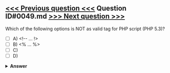 [<<< Previous question <<<](0048.md)   Question ID#0049.md   [>>> Next question >>>](0050.md)
---

Which of the following options is NOT as valid tag for PHP script (PHP 5.3)?

- [ ] A) <!-- ... !>
- [ ] B) <% ... %>
- [ ] C) <?= ... ?>
- [ ] D) <?php ... ?>

<details><summary><b>Answer</b></summary>
<p>
  Answer: <strong>A</strong>
</p>
</details>
